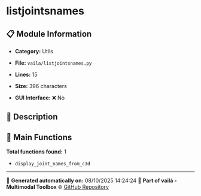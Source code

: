 # listjointsnames

## 📋 Module Information

- **Category:** Utils
- **File:** `vaila/listjointsnames.py`
- **Lines:** 15
- **Size:** 396 characters


- **GUI Interface:** ❌ No

## 📖 Description



## 🔧 Main Functions

**Total functions found:** 1

- `display_joint_names_from_c3d`




---

📅 **Generated automatically on:** 08/10/2025 14:24:24
🔗 **Part of vailá - Multimodal Toolbox**
🌐 [GitHub Repository](https://github.com/vaila-multimodaltoolbox/vaila)
